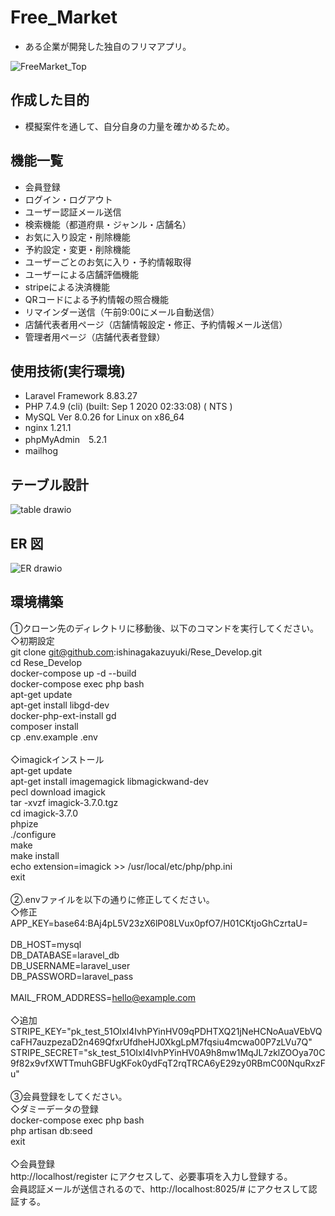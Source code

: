 # Free_Market

- ある企業が開発した独自のフリマアプリ。

![FreeMarket_Top](https://github.com/ishinagakazuyuki/Free_Market/assets/135584828/6452348e-be60-428f-8cdc-c245c86ca3d0)

## 作成した目的

- 模擬案件を通して、自分自身の力量を確かめるため。

## 機能一覧

- 会員登録
- ログイン・ログアウト
- ユーザー認証メール送信
- 検索機能（都道府県・ジャンル・店舗名）
- お気に入り設定・削除機能
- 予約設定・変更・削除機能
- ユーザーごとのお気に入り・予約情報取得
- ユーザーによる店舗評価機能
- stripeによる決済機能
- QRコードによる予約情報の照合機能
- リマインダー送信（午前9:00にメール自動送信）
- 店舗代表者用ページ（店舗情報設定・修正、予約情報メール送信）
- 管理者用ページ（店舗代表者登録）

## 使用技術(実行環境)

- Laravel Framework 8.83.27
- PHP 7.4.9 (cli) (built: Sep  1 2020 02:33:08) ( NTS )
- MySQL Ver 8.0.26 for Linux on x86_64
- nginx 1.21.1
- phpMyAdmin　5.2.1
- mailhog

## テーブル設計

![table drawio](https://github.com/ishinagakazuyuki/Free_Market/assets/135584828/18a0af1a-db32-4160-8ff0-e657a020f56a)

## ER 図

![ER drawio](https://github.com/ishinagakazuyuki/Rese_Develop/assets/135584828/ae80e449-50c2-4daf-b319-1c11b70c60f8)

## 環境構築

①クローン先のディレクトリに移動後、以下のコマンドを実行してください。<br>
◇初期設定<br>
   git clone git@github.com:ishinagakazuyuki/Rese_Develop.git<br>
   cd Rese_Develop<br>
   docker-compose up -d --build<br>
   docker-compose exec php bash<br>
   apt-get update<br>
   apt-get install libgd-dev<br>
   docker-php-ext-install gd<br>
   composer install<br>
   cp .env.example .env<br>
   <br>
◇imagickインストール<br>
   apt-get update<br>
   apt-get install imagemagick libmagickwand-dev<br>
   pecl download imagick<br>
   tar -xvzf imagick-3.7.0.tgz<br>
   cd imagick-3.7.0<br>
   phpize<br>
   ./configure<br>
   make<br>
   make install<br>
   echo extension=imagick >> /usr/local/etc/php/php.ini<br>
   exit<br>
   <br>
②.envファイルを以下の通りに修正してください。<br>
◇修正<br>
   APP_KEY=base64:BAj4pL5V23zX6lP08LVux0pfO7/H01CKtjoGhCzrtaU=<br>
   <br>
   DB_HOST=mysql<br>
   DB_DATABASE=laravel_db<br>
   DB_USERNAME=laravel_user<br>
   DB_PASSWORD=laravel_pass<br>
   <br>
   MAIL_FROM_ADDRESS=hello@example.com<br>
   <br>
◇追加<br>
   STRIPE_KEY="pk_test_51OIxl4IvhPYinHV09qPDHTXQ21jNeHCNoAuaVEbVQcaFH7auzpezaD2n469QfxrUfdheHJ0XkgLpM7fqsiu4mcwa00P7zLVu7Q"<br>
   STRIPE_SECRET="sk_test_51OIxl4IvhPYinHV0A9h8mw1MqJL7zklZOOya70C9f82x9vfXWTTmuhGBFUgKFok0ydFqT2rqTRCA6yE29zy0RBmC00NquRxzFu" <br>
   <br>
③会員登録をしてください。<br>
◇ダミーデータの登録<br>
   docker-compose exec php bash<br>
   php artisan db:seed<br>
   exit<br>
   <br>
◇会員登録<br>
   http://localhost/register にアクセスして、必要事項を入力し登録する。<br>
   会員認証メールが送信されるので、http://localhost:8025/# にアクセスして認証する。<br>
